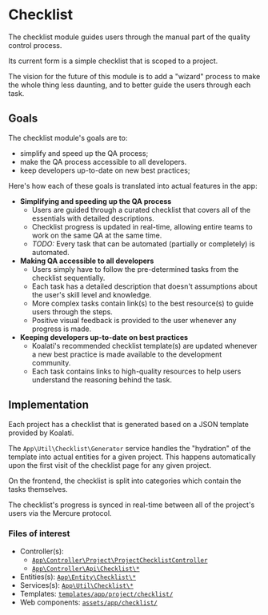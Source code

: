 # Checklist 

The checklist module guides users through the manual part of the quality control process.

Its current form is a simple checklist that is scoped to a project. 

The vision for the future of this module is to add a "wizard" process to make the
whole thing less daunting, and to better guide the users through each task.

## Goals
The checklist module's goals are to:

- simplify and speed up the QA process;
- make the QA process accessible to all developers.
- keep developers up-to-date on new best practices;

Here's how each of these goals is translated into actual features in the app:

- **Simplifying and speeding up the QA process** 
  - Users are guided through a curated checklist that covers all of the essentials with detailed descriptions.
  - Checklist progress is updated in real-time, allowing entire teams to work on the same QA at the same time.
  - _TODO:_ Every task that can be automated (partially or completely) is automated.
- **Making QA accessible to all developers**
  - Users simply have to follow the pre-determined tasks from the checklist sequentially.
  - Each task has a detailed description that doesn't assumptions about the user's skill level and knowledge.
  - More complex tasks contain link(s) to the best resource(s) to guide users through the steps.
  - Positive visual feedback is provided to the user whenever any progress is made.
- **Keeping developers up-to-date on best practices**
  - Koalati's recommended checklist template(s) are updated whenever a new best practice is made available to the development community.
  - Each task contains links to high-quality resources to help users understand the reasoning behind the task.

## Implementation
Each project has a checklist that is generated based on a JSON template provided by Koalati.

The `App\Util\Checklist\Generator` service handles the "hydration" of the template into actual entities
for a given project. This happens automatically upon the first visit of the checklist page
for any given project.

On the frontend, the checklist is split into categories which contain the tasks themselves.

The checklist's progress is synced in real-time between all of the project's users via the 
Mercure protocol.

### Files of interest
- Controller(s): 
  - [`App\Controller\Project\ProjectChecklistController`](/src/Controller/Project/ProjectChecklistController.php) 
  - [`App\Controller\Api\Checklist\*`](/src/Controller/Api/Checklist) 
- Entities(s): [`App\Entity\Checklist\*`](/src/Entity/Checklist) 
- Services(s): [`App\Util\Checklist\*`](/src/Util/Checklist) 
- Templates: [`templates/app/project/checklist/`](/templates/app/project/checklist) 
- Web components: [`assets/app/checklist/`](/assets/app/checklist) 

